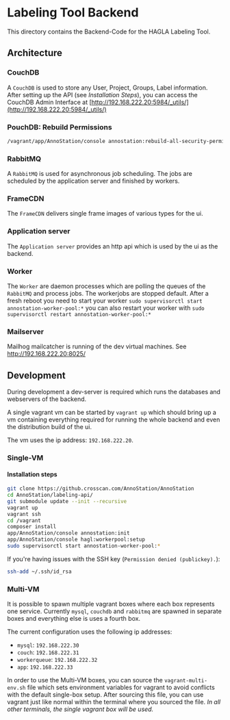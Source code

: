 # Labeling Tool Backend

This directory contains the Backend-Code for the HAGLA Labeling Tool.

## Architecture

### CouchDB

A `CouchDB` is used to store any User, Project, Groups, Label information.
After setting up the API (see _Installation Steps_), you can access the CouchDB Admin Interface at [http://192.168.222.20:5984/_utils/](http://192.168.222.20:5984/_utils/)

### PouchDB: Rebuild Permissions
```bash
/vagrant/app/AnnoStation/console annostation:rebuild-all-security-permissions
```

### RabbitMQ

A `RabbitMQ` is used for asynchronous job scheduling.
The jobs are scheduled by the application server and finished by workers.

### FrameCDN

The `FrameCDN` delivers single frame images of various types for the ui.

### Application server

The `Application server` provides an http api which is used by the ui as the backend.

### Worker

The `Worker` are daemon processes which are polling the queues of the `RabbitMQ` and process jobs.
The workerjobs are stopped default. After a fresh reboot you need to start your worker
`sudo supervisorctl start annostation-worker-pool:*`
you can also restart your worker with
`sudo supervisorctl restart annostation-worker-pool:*`

### Mailserver

Mailhog mailcatcher is running of the dev virtual machines. See http://192.168.222.20:8025/

## Development

During development a dev-server is required which runs the databases and webservers of the backend.

A single vagrant vm can be started by `vagrant up` which should bring up a vm
containing everything required for running the whole backend and even the
distribution build of the ui.

The vm uses the ip address: `192.168.222.20`.

### Single-VM

#### Installation steps
```bash
git clone https://github.crosscan.com/AnnoStation/AnnoStation
cd AnnoStation/labeling-api/
git submodule update --init --recursive
vagrant up
vagrant ssh
cd /vagrant
composer install
app/AnnoStation/console annostation:init
app/AnnoStation/console hagl:workerpool:setup
sudo supervisorctl start annostation-worker-pool:*
```

If you're having issues with the SSH key (`Permission denied (publickey).`):
```bash
ssh-add ~/.ssh/id_rsa
```

### Multi-VM

It is possible to spawn multiple vagrant boxes where each box represents one service.
Currently `mysql`, `couchdb` and `rabbitmq` are spawned in separate boxes and
everything else is uses a fourth box.

The current configuration uses the following ip addresses:

* `mysql`: `192.168.222.30`
* `couch`: `192.168.222.31`
* `workerqueue`: `192.168.222.32`
* `app`: `192.168.222.33`

In order to use the Multi-VM boxes, you can source the `vagrant-multi-env.sh`
file which sets environment variables for vagrant to avoid conflicts with the
default single-box setup.
After sourcing this file, you can use vagrant just like normal within the
terminal where you sourced the file.
*In all other terminals, the single vagrant box will be used.*
